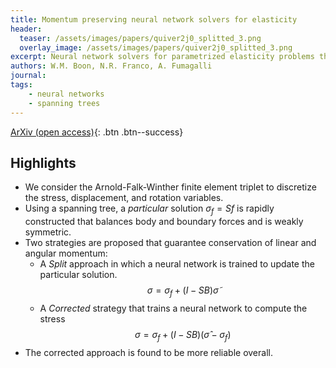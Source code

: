 ```yaml
---
title: Momentum preserving neural network solvers for elasticity
header: 
  teaser: /assets/images/papers/quiver2j0_splitted_3.png
  overlay_image: /assets/images/papers/quiver2j0_splitted_3.png
excerpt: Neural network solvers for parametrized elasticity problems that conserve linear and angular momentum
authors: W.M. Boon, N.R. Franco, A. Fumagalli
journal: 
tags: 
    - neural networks
    - spanning trees
---
```


<!-- [Published version](){: .btn .btn--info} -->
[ArXiv (open access)](https://arxiv.org/abs/2410.06975){: .btn .btn--success}

## Highlights
- We consider the Arnold-Falk-Winther finite element triplet to discretize the stress, displacement, and rotation variables.
- Using a spanning tree, a *particular* solution $\sigma_f = Sf$ is rapidly constructed that balances body and boundary forces and is weakly symmetric.
- Two strategies are proposed that guarantee conservation of linear and angular momentum:
    - A *Split* approach in which a neural network is trained to update the particular solution.
    $$ \sigma = \sigma_f + (I - SB) \tilde{\sigma}$$
    - A *Corrected* strategy that trains a neural network to compute the stress 
    $$ \sigma = \sigma_f + (I - SB) (\hat{\sigma} - \sigma_f)$$
- The corrected approach is found to be more reliable overall.